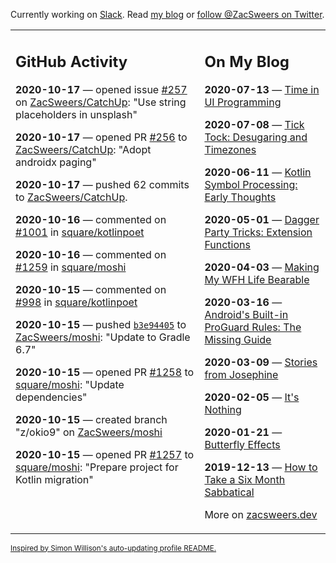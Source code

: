 Currently working on [Slack](https://slack.com/). Read [my blog](https://zacsweers.dev/) or [follow @ZacSweers on Twitter](https://twitter.com/ZacSweers).

<table><tr><td valign="top" width="60%">

## GitHub Activity
<!-- githubActivity starts -->
**2020-10-17** — opened issue [#257](https://api.github.com/repos/ZacSweers/CatchUp/issues/257) on [ZacSweers/CatchUp](https://api.github.com/repos/ZacSweers/CatchUp): "Use string placeholders in unsplash"

**2020-10-17** — opened PR [#256](https://api.github.com/repos/ZacSweers/CatchUp/pulls/256) to [ZacSweers/CatchUp](https://api.github.com/repos/ZacSweers/CatchUp): "Adopt androidx paging"

**2020-10-17** — pushed 62 commits to [ZacSweers/CatchUp](https://api.github.com/repos/ZacSweers/CatchUp).

**2020-10-16** — commented on [#1001](https://github.com/square/kotlinpoet/issues/1001#issuecomment-710731561) in [square/kotlinpoet](https://api.github.com/repos/square/kotlinpoet)

**2020-10-16** — commented on [#1259](https://github.com/square/moshi/issues/1259#issuecomment-710714141) in [square/moshi](https://api.github.com/repos/square/moshi)

**2020-10-15** — commented on [#998](https://github.com/square/kotlinpoet/issues/998#issuecomment-708907522) in [square/kotlinpoet](https://api.github.com/repos/square/kotlinpoet)

**2020-10-15** — pushed [`b3e94405`](https://github.com/ZacSweers/moshi/commit/b3e94405680f5121506b91ee0dc184534f21f079) to [ZacSweers/moshi](https://api.github.com/repos/ZacSweers/moshi): "Update to Gradle 6.7"

**2020-10-15** — opened PR [#1258](https://api.github.com/repos/square/moshi/pulls/1258) to [square/moshi](https://api.github.com/repos/square/moshi): "Update dependencies"

**2020-10-15** — created branch "z/okio9" on [ZacSweers/moshi](https://api.github.com/repos/ZacSweers/moshi)

**2020-10-15** — opened PR [#1257](https://api.github.com/repos/square/moshi/pulls/1257) to [square/moshi](https://api.github.com/repos/square/moshi): "Prepare project for Kotlin migration"
<!-- githubActivity ends -->
</td><td valign="top" width="40%">

## On My Blog
<!-- blog starts -->
**2020-07-13** — [Time in UI Programming](https://www.zacsweers.dev/time-in-ui/)

**2020-07-08** — [Tick Tock: Desugaring and Timezones](https://www.zacsweers.dev/ticktock-desugaring-timezones/)

**2020-06-11** — [Kotlin Symbol Processing: Early Thoughts](https://www.zacsweers.dev/kotlin-symbol-processor-early-thoughts/)

**2020-05-01** — [Dagger Party Tricks: Extension Functions](https://www.zacsweers.dev/dagger-party-tricks-extension-functions/)

**2020-04-03** — [Making My WFH Life Bearable](https://www.zacsweers.dev/making-wfh-life-bearable/)

**2020-03-16** — [Android's Built-in ProGuard Rules: The Missing Guide](https://www.zacsweers.dev/android-proguard-rules/)

**2020-03-09** — [Stories from Josephine](https://www.zacsweers.dev/stories-from-josephine/)

**2020-02-05** — [It's Nothing](https://www.zacsweers.dev/its-nothing/)

**2020-01-21** — [Butterfly Effects](https://www.zacsweers.dev/butterfly-effects/)

**2019-12-13** — [How to Take a Six Month Sabbatical](https://www.zacsweers.dev/how-to-take-a-six-month-sabbatical/)
<!-- blog ends -->
More on [zacsweers.dev](https://zacsweers.dev/)
</td></tr></table>

<sub><a href="https://simonwillison.net/2020/Jul/10/self-updating-profile-readme/">Inspired by Simon Willison's auto-updating profile README.</a></sub>